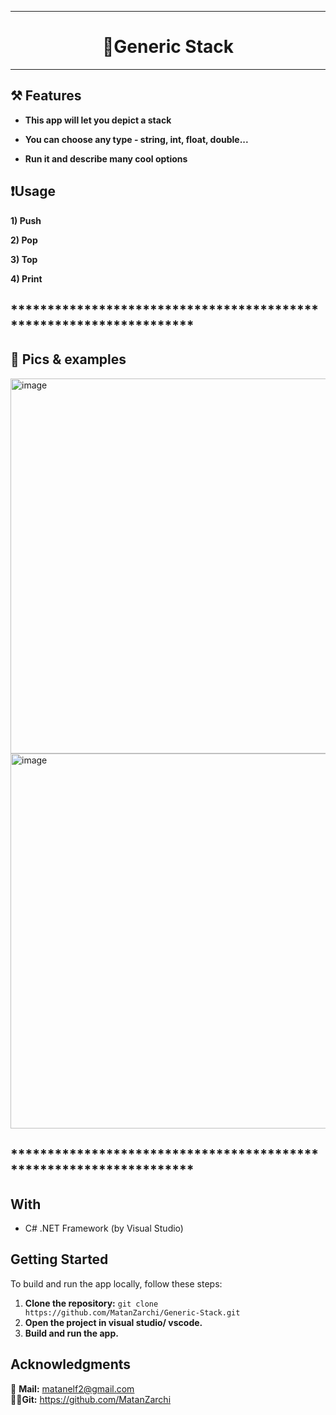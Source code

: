 ***

<h1 align="center"> 💾Generic Stack </h1>

***


## ⚒️ Features

- **This app will let you depict a stack**

- **You can choose any type - string, int, float, double...**

- **Run it and describe many cool options**


## ❗Usage

**1) Push**

**2) Pop**

**3) Top**

**4) Print**

## *******************************************************************

## 📌 Pics & examples

<img src="https://github.com/user-attachments/assets/52381b19-7872-4837-85c9-43496db75425" alt="image" width="600" height="auto">

<img src="https://github.com/user-attachments/assets/749fe54a-2c9e-4ee1-993a-f151d77e3d9b" alt="image" width="600" height="auto">

## *******************************************************************


## With

- C# .NET Framework (by Visual Studio)

## Getting Started

To build and run the app locally, follow these steps:

1. **Clone the repository:** `git clone https://github.com/MatanZarchi/Generic-Stack.git`
3. **Open the project in visual studio/ vscode.**
4. **Build and run the app.**

## Acknowledgments

📧 **Mail:** [matanelf2@gmail.com](url)  
👨‍💻**Git:** https://github.com/MatanZarchi 
